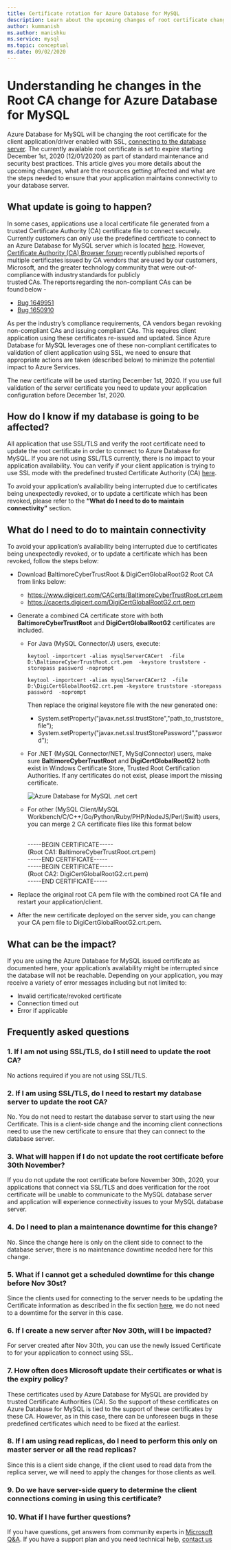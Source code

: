 ```yaml
---
title: Certificate rotation for Azure Database for MySQL
description: Learn about the upcoming changes of root certificate changes that will affect Azure Database for MySQL Single Server.
author: kummanish
ms.author: manishku
ms.service: mysql
ms.topic: conceptual
ms.date: 09/02/2020
---
```


# Understanding he changes in the Root CA change for Azure Database for MySQL

Azure Database for MySQL will be changing the root certificate for the client application/driver enabled with SSL, [connecting to the database server](concepts-connectivity-architecture.md). The currently available root certificate is set to expire starting December 1st, 2020 (12/01/2020) as part of standard maintenance and security best practices. This article gives you more details about the upcoming changes, what are the resources getting affected and what are the steps needed to ensure that your application maintains connectivity to your database server.

## What update is going to happen?

In some cases, applications use a local certificate file generated from a trusted Certificate Authority (CA) certificate file to connect securely. Currently customers can only use the predefined certificate to connect to an Azure Database for MySQL server which is located [here](https://www.digicert.com/CACerts/BaltimoreCyberTrustRoot.crt.pem). However, [Certificate Authority (CA) Browser forum](https://cabforum.org/) recently published reports of multiple certificates issued by CA vendors that are used by our customers, Microsoft, and the greater technology community that were out-of-compliance with industry standards for publicly trusted CAs. The reports regarding the non-compliant CAs can be found below -
*  [Bug 1649951](https://bugzilla.mozilla.org/show_bug.cgi?id=1649951)
*  [Bug 1650910](https://bugzilla.mozilla.org/show_bug.cgi?id=1650910)

As per the industry’s compliance requirements, CA vendors began revoking non-compliant CAs and issuing compliant CAs. This requires client application using these certificates re-issued and updated. Since Azure Database for MySQL leverages one of these non-compliant certificates to validation of client application using SSL, we need to ensure that appropriate actions are taken (described below) to minimize the potential impact to Azure Services. 

The new certificate will be used starting December 1st, 2020. If you use full validation of the server certificate you need to update your application configuration before December 1st, 2020.

## How do I know if my database is going to be affected?

All application that use SSL/TLS and verify the root certificate need to update the root certificate in order to connect to Azure Database for MySQL. If you are not using SSL/TLS currently, there is no impact to your application availability. You can verify if your client application is trying to use SSL mode with the predefined trusted Certificate Authority (CA) [here](concepts-ssl-connection-security.md#ssl-default-settings).

To avoid your application’s availability being interrupted due to certificates being unexpectedly revoked, or to update a certificate which has been revoked, please refer to the **“What do I need to do to maintain connectivity”** section.

## What do I need to do to maintain connectivity

To avoid your application’s availability being interrupted due to certificates being unexpectedly revoked, or to update a certificate which has been revoked, follow the steps below:

*   Download BaltimoreCyberTrustRoot & DigiCertGlobalRootG2 Root CA from links below:
    *   https://www.digicert.com/CACerts/BaltimoreCyberTrustRoot.crt.pem
    *   https://cacerts.digicert.com/DigiCertGlobalRootG2.crt.pem

*   Generate a combined CA certificate store with both **BaltimoreCyberTrustRoot** and **DigiCertGlobalRootG2** certificates are included.
    *   For Java (MySQL Connector/J) users, execute:

          ```azurecli-interactive
          keytool -importcert -alias mysqlServerCACert  -file D:\BaltimoreCyberTrustRoot.crt.pem  -keystore truststore -storepass password -noprompt
          ```

          ```azurecli-interactive
          keytool -importcert -alias mysqlServerCACert2  -file D:\DigiCertGlobalRootG2.crt.pem -keystore truststore -storepass password  -noprompt
          ```

          Then replace the original keystore file with the new generated one:
        *   System.setProperty("javax.net.ssl.trustStore","path_to_truststore_file"); 
        *   System.setProperty("javax.net.ssl.trustStorePassword","password");
    *   For .NET (MySQL Connector/NET, MySqlConnector) users, make sure **BaltimoreCyberTrustRoot** and **DigiCertGlobalRootG2** both exist in Windows Certificate Store, Trusted Root Certification Authorities. If any certificates do not exist, please import the missing certificate.

        ![Azure Database for MySQL .net cert](media/overview/netconnecter-cert.png)

    *   For other (MySQL Client/MySQL Workbench/C/C++/Go/Python/Ruby/PHP/NodeJS/Perl/Swift) users, you can merge 2 CA certificate files like this format below</b>

        </br>-----BEGIN CERTIFICATE-----
 </br>(Root CA1: BaltimoreCyberTrustRoot.crt.pem)
 </br>-----END CERTIFICATE-----
 </br>-----BEGIN CERTIFICATE-----
 </br>(Root CA2: DigiCertGlobalRootG2.crt.pem)
 </br>-----END CERTIFICATE-----

*   Replace the original root CA pem file with the combined root CA file and restart your application/client.
*	After the new certificate deployed on the server side, you can change your CA pem file to DigiCertGlobalRootG2.crt.pem.

## What can be the impact?
If you are using the Azure Database for MySQL issued certificate as documented here,  your application’s availability might be interrupted since the database will not be reachable. Depending on your application, you may receive a variety of error messages including but not limited to:
*	Invalid certificate/revoked certificate
*	Connection timed out
*	Error if applicable

## Frequently asked questions

###	1. If I am not using SSL/TLS, do I still need to update the root CA?
No actions required if you are not using SSL/TLS. 

### 2. If I am using SSL/TLS, do I need to restart my database server to update the root CA?
No. You do not need to restart the database server to start using the new Certificate. This is a client-side change and the incoming client connections need to use the new certificate to ensure that they can connect to the database server.

### 3. What will happen if I do not update the root certificate before 30th November?
If you do not update the root certificate before November 30th, 2020, your applications that connect via SSL/TLS and does verification for the root certificate will be unable to communicate to the MySQL database server and application will experience connectivity issues to your MySQL database server. 

### 4. Do I need to plan a maintenance downtime for this change?<BR>
No. Since the change here is only on the client side to connect to the database server, there is no maintenance downtime needed here for this change.

### 5.  What if I cannot get a scheduled downtime for this change before Nov 30st?
Since the clients used for connecting to the server needs to be updating the Certificate information as described in the fix section [here](./concepts-certificate-rotation.md#what-do-i-need-to-do-to-maintain-connectivity), we do not need to a downtime for the server in this case.

###  6. If I create a new server after Nov 30th, will I be impacted?
For server created after Nov 30th, you can use the newly issued Certificate to for your application to connect using SSL. 

###	7. How often does Microsoft update their certificates or what is the expiry policy?
These certificates used by Azure Database for MySQL are provided by trusted Certificate Authorities (CA). So the support of these certificates on Azure Database for MySQL is tied to the support of these certificates by these CA. However, as in this case, there can be unforeseen bugs in these predefined certificates which need to be fixed at the earliest.

###	8. If I am using read replicas, do I need to perform this only on master server or all the read replicas?
Since this is a client side change, if the client used to read data from the replica server, we will need to apply the changes for those clients as well. 

### 9. Do we have server-side query to determine the client connections coming in using this certificate?

###	10. What if I have further questions?
If you have questions, get answers from community experts in [Microsoft Q&A](mailto:AzureDatabaseforMySQL@service.microsoft.com). If you have a support plan and you need technical help,  [contact us](mailto:AzureDatabaseforMySQL@service.microsoft.com)
